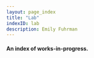 ```yaml
---
layout: page_index
title: "Lab"
indexID: lab
description: Emily Fuhrman
---
```


#### An index of works-in-progress.